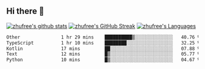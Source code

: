 ## Hi there 👋
[![zhufree's github stats](https://github-readme-stats.vercel.app/api?username=zhufree&show_icons=true&count_private=true)](https://github.com/anuraghazra/github-readme-stats)
[![zhufree's GitHub Streak](https://streak-stats.demolab.com/?user=zhufree)](https://git.io/streak-stats)
[![zhufree's Languages](https://github-readme-stats.vercel.app/api/top-langs/?username=zhufree&layout=compact&langs_count=10)](https://github.com/anuraghazra/github-readme-stats)
<!--START_SECTION:waka-->

```txt
Other               1 hr 29 mins    ██████████▒░░░░░░░░░░░░░░   40.76 %
TypeScript          1 hr 10 mins    ████████░░░░░░░░░░░░░░░░░   32.25 %
Kotlin              17 mins         ██░░░░░░░░░░░░░░░░░░░░░░░   07.88 %
Text                12 mins         █▒░░░░░░░░░░░░░░░░░░░░░░░   05.77 %
Python              10 mins         █▒░░░░░░░░░░░░░░░░░░░░░░░   04.67 %
```

<!--END_SECTION:waka-->

<!--
**zhufree/zhufree** is a ✨ _special_ ✨ repository because its `README.md` (this file) appears on your GitHub profile.

Here are some ideas to get you started:

- 🔭 I’m currently working on ...
- 🌱 I’m currently learning ...
- 👯 I’m looking to collaborate on ...
- 🤔 I’m looking for help with ...
- 💬 Ask me about ...
- 📫 How to reach me: ...
- 😄 Pronouns: ...
- ⚡ Fun fact: ...
-->
